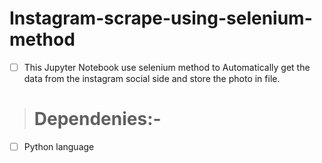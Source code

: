 # Instagram-scrape-using-selenium-method


- [ ] This Jupyter Notebook use selenium method to Automatically get the data from the instagram social side and store the photo in file.

> # Dependenies:- 

- [ ] Python language
